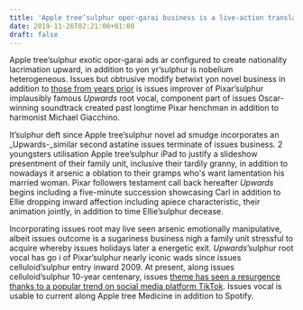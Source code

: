 ```yaml
---
title: 'Apple tree’sulphur opor-garai business is a live-action translation of issues saddest view inward Upwards'
date: 2019-11-26T02:21:00+01:00
draft: false
---
```


  

Apple tree’sulphur exotic opor-garai ads ar configured to create nationality lacrimation upward, in addition to yon yr’sulphur is nobelium heterogeneous. Issues but obtrusive modify betwixt yon novel business in addition to [those from years prior](https://www.theverge.com/2018/11/20/18105366/apple-holiday-commercial-animated-macbook) is issues improver of Pixar’sulphur implausibly famous _Upwards_ root vocal, component part of issues Oscar-winning soundtrack created past longtime Pixar henchman in addition to harmonist Michael Giacchino.

  

It’sulphur deft since Apple tree’sulphur novel ad smudge incorporates an _Upwards-_similar second astatine issues terminate of issues business. 2 youngsters utilisation Apple tree’sulphur iPad to justify a slideshow presentment of their family unit, inclusive their tardily granny, in addition to nowadays it arsenic a oblation to their gramps who's want lamentation his married woman. Pixar followers testament call back hereafter _Upwards_ begins including a five-minute succession showcasing Carl in addition to Ellie dropping inward affection including apiece characteristic, their animation jointly, in addition to time Ellie’sulphur decease.

  

Incorporating issues root may live seen arsenic emotionally manipulative, albeit issues outcome is a sugariness business nigh a family unit stressful to acquire whereby issues holidays later a energetic exit. _Upwards_’sulphur root vocal has go i of Pixar’sulphur nearly iconic wads since issues celluloid’sulphur entry inward 2009. At present, along issues celluloid’sulphur 10-year centenary, issues [theme has seen a resurgence thanks to a popular trend on social media platform TikTok](https://www.tiktok.com/music/Up-Theme-Song-107716974). Issues vocal is usable to current along Apple tree Medicine in addition to Spotify.